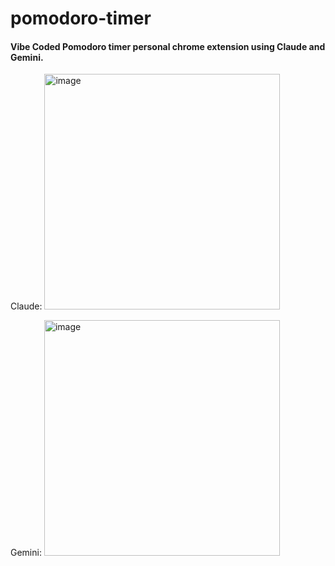 # pomodoro-timer

#### Vibe Coded Pomodoro timer personal chrome extension using Claude and Gemini.

Claude:
<img width="377" alt="image" src="https://github.com/user-attachments/assets/897e23c9-0af7-4121-9cf9-f81fede30b7e" />

Gemini:
<img width="377" alt="image" src="https://github.com/user-attachments/assets/a97455ef-e6a9-4dd7-8c91-c8b06a3ef833" />
